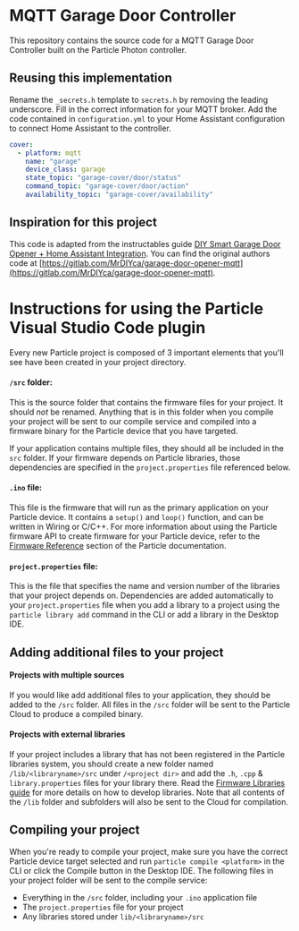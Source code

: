 # MQTT Garage Door Controller

This repository contains the source code for a MQTT Garage Door Controller built on the Particle Photon controller.

## Reusing this implementation

Rename the ```_secrets.h``` template to ```secrets.h``` by removing the leading underscore.  Fill in the correct information for your MQTT broker.  Add the code contained in ```configuration.yml``` to your Home Assistant configuration to connect Home Assistant to the controller.

```yaml
cover:
  - platform: mqtt
    name: "garage"
    device_class: garage
    state_topic: "garage-cover/door/status"
    command_topic: "garage-cover/door/action"
    availability_topic: "garage-cover/availability"
```

## Inspiration for this project

This code is adapted from the instructables guide [DIY Smart Garage Door Opener + Home Assistant Integration](https://www.instructables.com/DIY-Smart-Garage-Door-Opener-Using-ESP8266-Wemos-D/).  You can find the original authors code at [https://gitlab.com/MrDIYca/garage-door-opener-mqtt](https://gitlab.com/MrDIYca/garage-door-opener-mqtt).
# Instructions for using the Particle Visual Studio Code plugin

Every new Particle project is composed of 3 important elements that you'll see have been created in your project directory.

#### ```/src``` folder:  
This is the source folder that contains the firmware files for your project. It should *not* be renamed. 
Anything that is in this folder when you compile your project will be sent to our compile service and compiled into a firmware binary for the Particle device that you have targeted.

If your application contains multiple files, they should all be included in the `src` folder. If your firmware depends on Particle libraries, those dependencies are specified in the `project.properties` file referenced below.

#### ```.ino``` file:
This file is the firmware that will run as the primary application on your Particle device. It contains a `setup()` and `loop()` function, and can be written in Wiring or C/C++. For more information about using the Particle firmware API to create firmware for your Particle device, refer to the [Firmware Reference](https://docs.particle.io/reference/firmware/) section of the Particle documentation.

#### ```project.properties``` file:  
This is the file that specifies the name and version number of the libraries that your project depends on. Dependencies are added automatically to your `project.properties` file when you add a library to a project using the `particle library add` command in the CLI or add a library in the Desktop IDE.

## Adding additional files to your project

#### Projects with multiple sources
If you would like add additional files to your application, they should be added to the `/src` folder. All files in the `/src` folder will be sent to the Particle Cloud to produce a compiled binary.

#### Projects with external libraries
If your project includes a library that has not been registered in the Particle libraries system, you should create a new folder named `/lib/<libraryname>/src` under `/<project dir>` and add the `.h`, `.cpp` & `library.properties` files for your library there. Read the [Firmware Libraries guide](https://docs.particle.io/guide/tools-and-features/libraries/) for more details on how to develop libraries. Note that all contents of the `/lib` folder and subfolders will also be sent to the Cloud for compilation.

## Compiling your project

When you're ready to compile your project, make sure you have the correct Particle device target selected and run `particle compile <platform>` in the CLI or click the Compile button in the Desktop IDE. The following files in your project folder will be sent to the compile service:

- Everything in the `/src` folder, including your `.ino` application file
- The `project.properties` file for your project
- Any libraries stored under `lib/<libraryname>/src`
